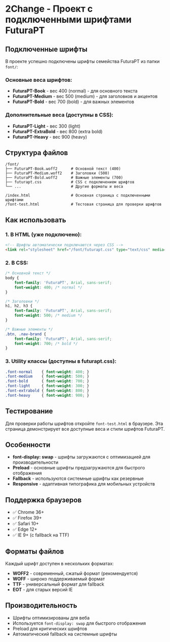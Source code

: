 # 2Change - Проект с подключенными шрифтами FuturaPT

## Подключенные шрифты

В проекте успешно подключены шрифты семейства FuturaPT из папки `font/`:

### Основные веса шрифтов:

- **FuturaPT-Book** - вес 400 (normal) - для основного текста
- **FuturaPT-Medium** - вес 500 (medium) - для заголовков и акцентов
- **FuturaPT-Bold** - вес 700 (bold) - для важных элементов

### Дополнительные веса (доступны в CSS):

- **FuturaPT-Light** - вес 300 (light)
- **FuturaPT-ExtraBold** - вес 800 (extra bold)
- **FuturaPT-Heavy** - вес 900 (heavy)

## Структура файлов

```
/font/
├── FuturaPT-Book.woff2      # Основной текст (400)
├── FuturaPT-Medium.woff2    # Заголовки (500)
├── FuturaPT-Bold.woff2      # Важные элементы (700)
├── futurapt.css             # CSS с подключением шрифтов
└── ...                      # Другие форматы и веса

/index.html                  # Основная страница с подключенными шрифтами
/font-test.html              # Тестовая страница для проверки шрифтов
```

## Как использовать

### 1. В HTML (уже подключено):

```html
<!-- Шрифты автоматически подключаются через CSS -->
<link rel="stylesheet" href="/font/futurapt.css" type="text/css" media="all"/>
```

### 2. В CSS:

```css
/* Основной текст */
body {
    font-family: 'FuturaPT', Arial, sans-serif;
    font-weight: 400; /* normal */
}

/* Заголовки */
h1, h2, h3 {
    font-family: 'FuturaPT', Arial, sans-serif;
    font-weight: 500; /* medium */
}

/* Важные элементы */
.btn, .nav-brand {
    font-family: 'FuturaPT', Arial, sans-serif;
    font-weight: 700; /* bold */
}
```

### 3. Utility классы (доступны в futurapt.css):

```css
.font-normal    { font-weight: 400; }
.font-medium    { font-weight: 500; }
.font-bold      { font-weight: 700; }
.font-light     { font-weight: 300; }
.font-extrabold { font-weight: 800; }
.font-heavy     { font-weight: 900; }
```

## Тестирование

Для проверки работы шрифтов откройте `font-test.html` в браузере. Эта страница демонстрирует все доступные веса и стили шрифтов FuturaPT.

## Особенности

- **font-display: swap** - шрифты загружаются с оптимизацией для производительности
- **Preload** - основные шрифты предзагружаются для быстрого отображения
- **Fallback** - используются системные шрифты как резервные
- **Responsive** - адаптивная типографика для мобильных устройств

## Поддержка браузеров

- ✅ Chrome 36+
- ✅ Firefox 39+
- ✅ Safari 10+
- ✅ Edge 12+
- ✅ IE 9+ (с fallback на TTF)

## Форматы файлов

Каждый шрифт доступен в нескольких форматах:
- **WOFF2** - современный, сжатый формат (рекомендуется)
- **WOFF** - широко поддерживаемый формат
- **TTF** - универсальный формат для fallback
- **EOT** - для старых версий IE

## Производительность

- Шрифты оптимизированы для веба
- Используется `font-display: swap` для быстрого отображения
- Preload для критических шрифтов
- Автоматический fallback на системные шрифты
